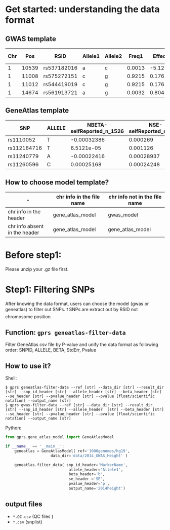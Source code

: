 # Get started: understanding the data format


## GWAS template

|Chr|Pos|RSID|Allele1|Allele2|Freq1|Effect|StdErr|P-value|n_total_sum|
|---|---|---|---|---|---|---|---|---|---|
|1 |10539 |rs537182016 |a |c |0.0013 |-5.1213 |20.0173 |0.7981 |7043|
|1 |11008 |rs575272151 |c |g |0.9215 |0.1766 |0.2610 |0.4985 |7042.99|
|1 |11012 |rs544419019 |c |g |0.9215 |0.1766 |0.2610 |0.4985 |7042.99| 
|1 |14674 |rs561913721 |a |g |0.0032 |0.8040 |0.8364 |0.3364 |7043|


## GeneAtlas template

|SNP |ALLELE |NBETA-selfReported_n_1526 |NSE-selfReported_n_1526 |PV-selfReported_n_1526
|---|---|---|---|---|
|rs1110052 |T |-0.00032386 |0.000269 |0.2286|
|rs112164716 |T |6.5121e-05 |0.001126 |0.95388|
|rs11240779|A |-0.00022416 |0.00028937 |0.43855|
|rs11260596 |C |0.00025168 |0.00024248 |0.29931|


## How to choose model template?

|-|chr info in the file name| chr info not in the file name|
|---|---|---|
|chr info in the header|gene_atlas_model|gwas_model|
|chr info absent in the header|gene_atlas_model|gene_atlas_model|

# Before step1:

Please unzip your .gz file first.

# Step1: Filtering SNPs 
After knowing the data format, users can choose the model (gwas or geneatlas) to filter out SNPs.
:heavy_exclamation_mark: SNPs are extract out by RSID not chromosome position

## Function: `gprs geneatlas-filter-data`

Filter GeneAtlas csv file by P-value and unify the data format as following order:
SNPID, ALLELE,  BETA,  StdErr, Pvalue

## How to use it?

Shell:

```shell
$ gprs geneatlas-filter-data --ref [str] --data_dir [str] --result_dir [str] --snp_id_header [str] --allele_header [str] --beta_header [str] --se_header [str] --pvalue_header [str] --pvalue [float/scientific notation] --output_name [str]  
$ gprs gwas-filter-data --ref [str] --data_dir [str] --result_dir [str] --snp_id_header [str] --allele_header  [str] --beta_header [str] --se_header [str] --pvalue_header [str] --pvalue [float/scientific notation] --output_name [str]  
```

Python:

```python
from gprs.gene_atlas_model import GeneAtlasModel

if __name__ == '__main__':
    geneatlas = GeneAtlasModel( ref='1000genomes/hg19',
                    data_dir='data/2014_GWAS_Height' )

    geneatlas.filter_data( snp_id_header='MarkerName',
                            allele_header='Allele1',
                            beta_header='b',
                            se_header ='SE',
                            pvalue_header='p',
                            output_name='2014height')
```

## output files
- `*.QC.csv` (QC files )
- `*.csv` (snplist)